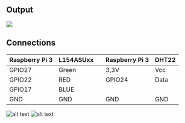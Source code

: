 ## Output

![](https://github.com/DochevM/Raspberry_Pi_3/blob/main/Documents/Output_LED_DHT.gif)

## Connections

| Raspberry Pi 3      |     L154ASUxx      |            | Raspberry Pi 3      |       DHT22        |
| ------------------- | ------------------ |------------| ------------------- | ------------------ |
| GPIO27              | Green              |            | 3,3V                | Vcc                |
| GPIO22              | RED                |            | GPIO24              | Data               |
| GPIO17              | BLUE               |            |                     |                    
| GND                 | GND                |            | GND                 | GND                |

![alt text](https://github.com/DochevM/Raspberry_Pi_3/blob/main/Documents/RGB_diagram.png)
![alt text](https://github.com/DochevM/Raspberry_Pi_3/blob/main/Documents/GPIO_diagram.jpg)
